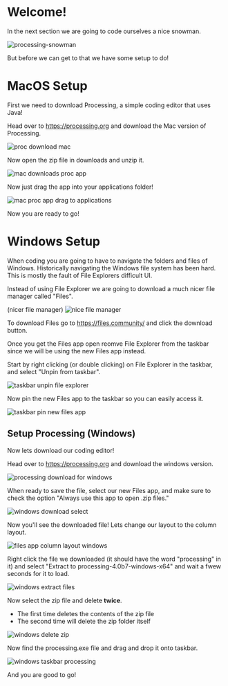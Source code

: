 # Welcome!
In the next section we are going to code ourselves a nice snowman.

![processing-snowman](/Assets/processing-snowman.png)

But before we can get to that we have some setup to do!

# MacOS Setup
First we need to download Processing, a simple coding editor that uses Java!

Head over to https://processing.org and download the Mac version of Processing.

![proc download mac](/Assets/proc-download-mac.png)

Now open the zip file in downloads and unzip it.

![mac downloads proc app](/Assets/mac-downloads-proc-app.png)

Now just drag the app into your applications folder!

![mac proc app drag to applications](/Assets/mac-proc-app-drag-to-applications.png)

Now you are ready to go!

# Windows Setup
When coding you are going to have to navigate the folders and files of Windows. Historically navigating the Windows file system has been hard. This is mostly the fault of File Explorers difficult UI.

Instead of using File Explorer we are going to download a much nicer file manager called "Files".

(nicer file manager)
![nice file manager](/Assets/files-app-home.png)

To download Files go to https://files.community/ and click the download button.

Once you get the Files app open reomve File Explorer from the taskbar since we will be using the new Files app instead.

Start by right clicking (or double clicking) on File Explorer in the taskbar, and select "Unpin from taskbar".

![taskbar unpin file explorer](/Assets/taskbar-unpin-file-explorer.png)

Now pin the new Files app to the taskbar so you can easily access it.

![taskbar pin new files app](/Assets/taskbar-pin-new-files-app.png)

## Setup Processing (Windows)
Now lets download our coding editor!

Head over to https://processing.org and download the windows version.

![processing download for windows](/Assets/proc-download-windows.png)

When ready to save the file, select our new Files app, and make sure to check the option "Always use this app to open .zip files."

![windows download select](/Assets/windows-download-select.png)

Now you'll see the downloaded file! Lets change our layout to the column layout.

![files app column layout windows](/Assets/files-app-column-layout.png)

Right click the file we downloaded (it should have the word "processing" in it) and select "Extract to processing-4.0b7-windows-x64" and wait a fwew seconds for it to load.

![windows extract files](/Assets/windows-extract-files.png)

Now select the zip file and delete **twice**.
- The first time deletes the contents of the zip file
- The second time will delete the zip folder itself

![windows delete zip](/Assets/windows-delete-zip.png)

Now find the processing.exe file and drag and drop it onto taskbar.

![windows taskbar processing](/Assets/windows-taskbar-processing.png)

And you are good to go!